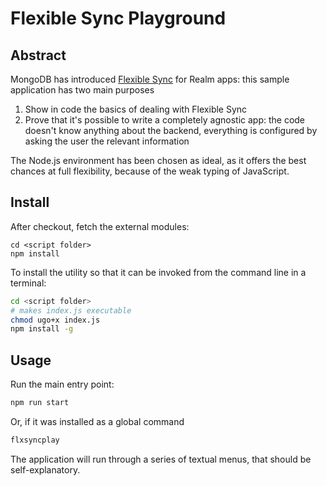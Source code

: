 # Flexible Sync Playground

## Abstract

MongoDB has introduced [Flexible Sync](https://www.mongodb.com/docs/atlas/app-services/sync/data-access-patterns/flexible-sync/) for Realm apps: this sample application has two main purposes

1. Show in code the basics of dealing with Flexible Sync
2. Prove that it's possible to write a completely agnostic app: the code doesn't know anything about the backend, everything is configured by asking the user the relevant information

The Node.js environment has been chosen as ideal, as it offers the best chances at full flexibility, because of the weak typing of JavaScript.

## Install

After checkout, fetch the external modules:

```
cd <script folder>
npm install
```

To install the utility so that it can be invoked from the command line in a terminal:

```sh
cd <script folder>
# makes index.js executable
chmod ugo+x index.js
npm install -g
```

## Usage

Run the main entry point:

```sh
npm run start
```

Or, if it was installed as a global command

```sh
flxsyncplay
```

The application will run through a series of textual menus, that should be self-explanatory.
